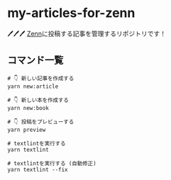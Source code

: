 # my-articles-for-zenn

🖊️🖊️🖊️ [Zenn](https://zenn.dev/)に投稿する記事を管理するリポジトリです！  

## コマンド一覧

```shell
# 👇 新しい記事を作成する
yarn new:article

# 👇 新しい本を作成する
yarn new:book

# 👇 投稿をプレビューする
yarn preview

# textlintを実行する
yarn textlint

# textlintを実行する (自動修正)
yarn textlint --fix
```
